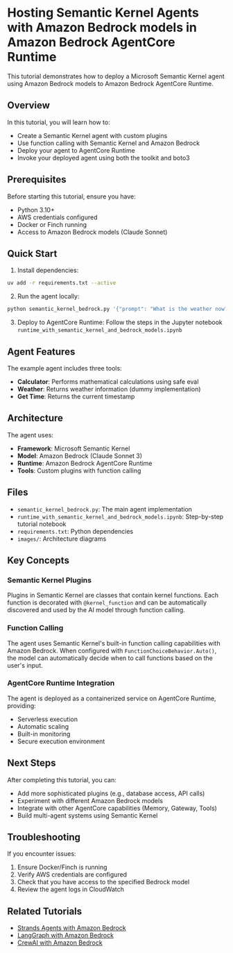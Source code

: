 # Hosting Semantic Kernel Agents with Amazon Bedrock models in Amazon Bedrock AgentCore Runtime

This tutorial demonstrates how to deploy a Microsoft Semantic Kernel agent using Amazon Bedrock models to Amazon Bedrock AgentCore Runtime.

## Overview

In this tutorial, you will learn how to:
- Create a Semantic Kernel agent with custom plugins
- Use function calling with Semantic Kernel and Amazon Bedrock
- Deploy your agent to AgentCore Runtime
- Invoke your deployed agent using both the toolkit and boto3

## Prerequisites

Before starting this tutorial, ensure you have:
- Python 3.10+
- AWS credentials configured
- Docker or Finch running
- Access to Amazon Bedrock models (Claude Sonnet)

## Quick Start

1. Install dependencies:
```bash
uv add -r requirements.txt --active
```

2. Run the agent locally:
```bash
python semantic_kernel_bedrock.py '{"prompt": "What is the weather now?"}'
```

3. Deploy to AgentCore Runtime:
Follow the steps in the Jupyter notebook `runtime_with_semantic_kernel_and_bedrock_models.ipynb`

## Agent Features

The example agent includes three tools:
- **Calculator**: Performs mathematical calculations using safe eval
- **Weather**: Returns weather information (dummy implementation)
- **Get Time**: Returns the current timestamp

## Architecture

The agent uses:
- **Framework**: Microsoft Semantic Kernel
- **Model**: Amazon Bedrock (Claude Sonnet 3)
- **Runtime**: Amazon Bedrock AgentCore Runtime
- **Tools**: Custom plugins with function calling

## Files

- `semantic_kernel_bedrock.py`: The main agent implementation
- `runtime_with_semantic_kernel_and_bedrock_models.ipynb`: Step-by-step tutorial notebook
- `requirements.txt`: Python dependencies
- `images/`: Architecture diagrams

## Key Concepts

### Semantic Kernel Plugins
Plugins in Semantic Kernel are classes that contain kernel functions. Each function is decorated with `@kernel_function` and can be automatically discovered and used by the AI model through function calling.

### Function Calling
The agent uses Semantic Kernel's built-in function calling capabilities with Amazon Bedrock. When configured with `FunctionChoiceBehavior.Auto()`, the model can automatically decide when to call functions based on the user's input.

### AgentCore Runtime Integration
The agent is deployed as a containerized service on AgentCore Runtime, providing:
- Serverless execution
- Automatic scaling
- Built-in monitoring
- Secure execution environment

## Next Steps

After completing this tutorial, you can:
- Add more sophisticated plugins (e.g., database access, API calls)
- Experiment with different Amazon Bedrock models
- Integrate with other AgentCore capabilities (Memory, Gateway, Tools)
- Build multi-agent systems using Semantic Kernel

## Troubleshooting

If you encounter issues:
1. Ensure Docker/Finch is running
2. Verify AWS credentials are configured
3. Check that you have access to the specified Bedrock model
4. Review the agent logs in CloudWatch

## Related Tutorials

- [Strands Agents with Amazon Bedrock](../01-strands-with-bedrock-model)
- [LangGraph with Amazon Bedrock](../02-langgraph-with-bedrock-model)
- [CrewAI with Amazon Bedrock](../04-crewai-with-bedrock-model)